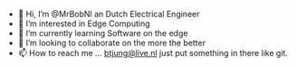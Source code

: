 - 👋 Hi, I’m @MrBobNl an Dutch Electrical Engineer
- 👀 I’m interested in Edge Computing
- 🌱 I’m currently learning Software on the edge
- 💞️ I’m looking to collaborate on the more the better
- 📫 How to reach me ... btjung@live.nl just put something in there like git.

<!---
MrBobNl/MrBobNl is a ✨ special ✨ repository because its `README.md` (this file) appears on your GitHub profile.
You can click the Preview link to take a look at your changes.
--->
